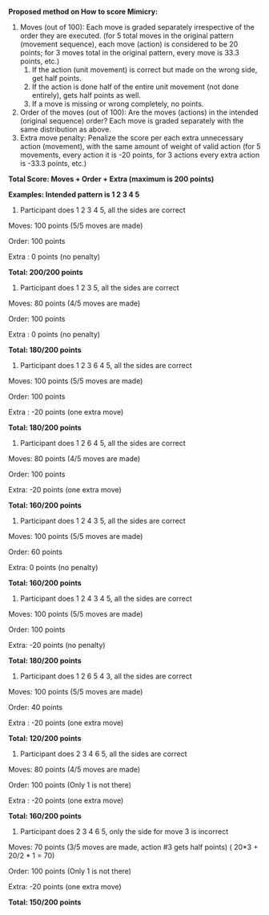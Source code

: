 ﻿**Proposed method on How to score Mimicry:**

1. Moves (out of 100): Each move is graded separately irrespective of the order they are executed. (for 5 total moves in the original pattern (movement sequence), each move (action) is considered to be 20 points; for 3 moves total in the original pattern, every move is 33.3 points, etc.)
   1. If the action (unit movement) is correct but made on the wrong side, get half points. 
   1. If the action is done half of the entire unit movement (not done entirely), gets half points as well.
   1. If a move is missing or wrong completely, no points.
1. Order of the moves (out of 100): Are the moves (actions) in the intended (original sequence) order? Each move is graded separately with the same distribution as above.
1. Extra move penalty: Penalize the score per each extra unnecessary action (movement), with the same amount of weight of valid action (for 5 movements, every action it is -20 points, for 3 actions every extra action is -33.3 points, etc.)

**Total Score: Moves + Order + Extra (maximum is 200 points)**

**Examples: Intended pattern is 1 2 3 4 5**

1. Participant does 1 2 3 4 5, all the sides are correct

Moves: 100 points (5/5 moves are made)

Order: 100 points

Extra : 0 points (no penalty)

**Total: 200/200 points**

1. Participant does 1 2 3 5, all the sides are correct

Moves: 80 points (4/5 moves are made)

Order: 100 points

Extra : 0 points (no penalty)

**Total: 180/200 points**

1. Participant does 1 2 3 6 4 5, all the sides are correct

Moves: 100 points  (5/5 moves are made)

Order: 100 points

Extra : -20 points (one extra move)

**Total: 180/200 points**

1. Participant does 1 2 6 4 5, all the sides are correct

Moves: 80 points  (4/5 moves are made)

Order: 100 points

Extra: -20 points (one extra move)

**Total: 160/200 points**

1. Participant does 1 2 4 3 5, all the sides are correct

Moves: 100 points (5/5 moves are made)

Order: 60 points

Extra: 0 points (no penalty)

**Total: 160/200 points**

1. Participant does 1 2 4 3 4 5, all the sides are correct

Moves: 100 points (5/5 moves are made)

Order: 100 points

Extra: -20 points (no penalty)

**Total: 180/200 points**

1. Participant does 1 2 6 5 4 3, all the sides are correct

Moves: 100 points (5/5 moves are made)

Order: 40 points

Extra : -20 points (one extra move)

**Total: 120/200 points**

1. Participant does 2 3 4 6 5, all the sides are correct

Moves: 80 points (4/5 moves are made)

Order: 100 points (Only 1 is not there)

Extra : -20 points (one extra move)

**Total: 160/200 points**

1. Participant does 2 3 4 6 5, only the side for move 3 is incorrect

Moves: 70 points (3/5 moves are made, action #3 gets half points) ( 20\*3 + 20/2 \* 1 = 70)

Order: 100 points (Only 1 is not there)

Extra: -20 points (one extra move)

**Total: 150/200 points**
